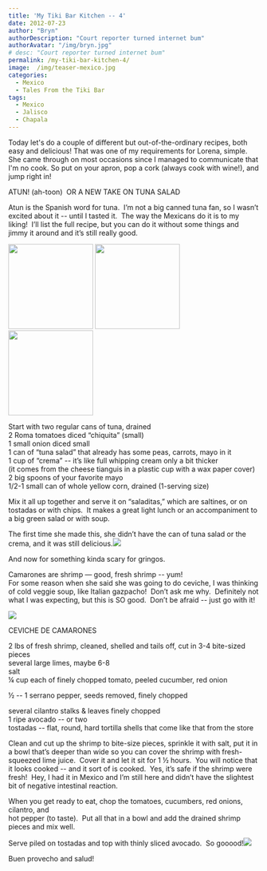 ```yaml
---
title: 'My Tiki Bar Kitchen -- 4'
date: 2012-07-23
author: "Bryn"
authorDescription: "Court reporter turned internet bum"
authorAvatar: "/img/bryn.jpg"
# desc: "Court reporter turned internet bum"
permalink: /my-tiki-bar-kitchen-4/
image:  /img/teaser-mexico.jpg
categories:
  - Mexico
  - Tales From the Tiki Bar
tags:
  - Mexico
  - Jalisco
  - Chapala
---
```

Today let's do a couple of different but out-of-the-ordinary recipes, both easy and delicious! That was one of my requirements for Lorena, simple. She came through on most occasions since I managed to communicate that I'm no cook. So put on your apron, pop a cork (always cook with wine!), and jump right in!

ATUN! (ah-toon)  OR A NEW TAKE ON TUNA SALAD

Atun is the Spanish word for tuna.  I’m not a big canned tuna fan, so I wasn’t excited about it -- until I tasted it.  The way the Mexicans do it is to my liking!  I’ll list the full recipe, but you can do it without some things and jimmy it around and it’s still really good.

<img alt="" src="https://media.tumblr.com/tumblr_m7kkfhIuhs1qzu24w.jpg" alt="" width="170" /> <img alt="" src="https://media.tumblr.com/tumblr_m7kkkfNrIb1qzu24w.jpg" alt="" width="170" /> <img alt="" src="https://media.tumblr.com/tumblr_m7kkopNdXB1qzu24w.jpg" alt="" width="170" />

Start with two regular cans of tuna, drained  
2 Roma tomatoes diced “chiquita” (small)  
1 small onion diced small  
1 can of “tuna salad” that already has some peas, carrots, mayo in it  
1 cup of “crema” -- it’s like full whipping cream only a bit thicker  
(it comes from the cheese tianguis in a plastic cup with a wax paper cover)  
2 big spoons of your favorite mayo  
1/2-1 small can of whole yellow corn, drained (1-serving size)

Mix it all up together and serve it on “saladitas,” which are saltines, or on tostadas or with chips.  It makes a great light lunch or an accompaniment to a big green salad or with soup.

The first time she made this, she didn’t have the can of tuna salad or the crema, and it was still delicious.![][1]

And now for something kinda scary for gringos.

Camarones are shrimp &#8212; good, fresh shrimp -- yum!  
For some reason when she said she was going to do ceviche, I was thinking of cold veggie soup, like Italian gazpacho!  Don’t ask me why.  Definitely not what I was expecting, but this is SO good.  Don’t be afraid -- just go with it!

![][2]

CEVICHE DE CAMARONES

2 lbs of fresh shrimp, cleaned, shelled and tails off, cut in 3-4 bite-sized pieces  
several large limes, maybe 6-8  
salt  
¼ cup each of finely chopped tomato, peeled cucumber, red onion

½ -- 1 serrano pepper, seeds removed, finely chopped

several cilantro stalks & leaves finely chopped  
1 ripe avocado -- or two  
tostadas -- flat, round, hard tortilla shells that come like that from the store

Clean and cut up the shrimp to bite-size pieces, sprinkle it with salt, put it in a bowl that’s deeper than wide so you can cover the shrimp with fresh-squeezed lime juice.  Cover it and let it sit for 1 ½ hours.  You will notice that it looks cooked -- and it sort of is cooked.  Yes, it’s safe if the shrimp were fresh!  Hey, I had it in Mexico and I’m still here and didn’t have the slightest bit of negative intestinal reaction.

When you get ready to eat, chop the tomatoes, cucumbers, red onions, cilantro, and  
hot pepper (to taste).  Put all that in a bowl and add the drained shrimp pieces and mix well.

Serve piled on tostadas and top with thinly sliced avocado.  So gooood!![][3]

Buen provecho and salud!

 [1]: https://media.tumblr.com/tumblr_m7kkty5a6D1qzu24w.jpg
 [2]: https://media.tumblr.com/tumblr_m7kjvuhVYS1qzu24w.jpg
 [3]: https://media.tumblr.com/tumblr_m7kk4exTUW1qzu24w.jpg